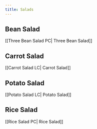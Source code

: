 ```yaml
---
title: Salads
---
```

## Bean Salad
[[Three Bean Salad PC| Three Bean Salad]]
## Carrot Salad
[[Carrot Salad LC| Carrot Salad]]
## Potato Salad
[[Potato Salad LC| Potato Salad]]

## Rice Salad
[[Rice Salad PC| Rice Salad]]